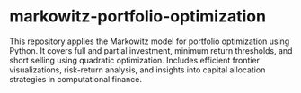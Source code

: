 # markowitz-portfolio-optimization
This repository applies the Markowitz model for portfolio optimization using Python. It covers full and partial investment, minimum return thresholds, and short selling using quadratic optimization. Includes efficient frontier visualizations, risk-return analysis, and insights into capital allocation strategies in computational finance.

